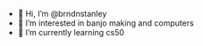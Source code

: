 - 👋 Hi, I’m @brndnstanley
- 👀 I’m interested in banjo making and computers
- 🌱 I’m currently learning cs50

<!---
brndnstanley/brndnstanley is a ✨ special ✨ repository because its `README.md` (this file) appears on your GitHub profile.
You can click the Preview link to take a look at your changes.
--->
